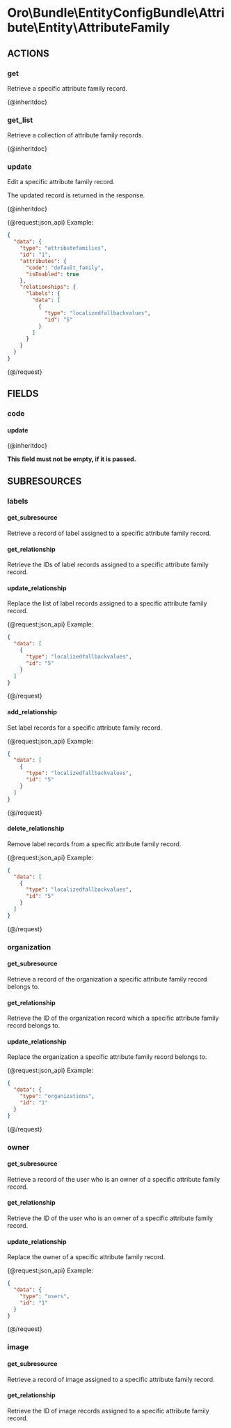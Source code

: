 # Oro\Bundle\EntityConfigBundle\Attribute\Entity\AttributeFamily

## ACTIONS

### get

Retrieve a specific attribute family record.

{@inheritdoc}

### get_list

Retrieve a collection of attribute family records.

{@inheritdoc}

### update

Edit a specific attribute family record.

The updated record is returned in the response.

{@inheritdoc}

{@request:json_api}
Example:

```JSON
{
  "data": {
    "type": "attributefamilies",
    "id": "1",
    "attributes": {
      "code": "default_family",
      "isEnabled": true
    },
    "relationships": {
      "labels": {
        "data": [
          {
            "type": "localizedfallbackvalues",
            "id": "5"
          }
        ]
      }
    }
  }
}
```
{@/request}

## FIELDS

### code

#### update

{@inheritdoc}

**This field must not be empty, if it is passed.**

## SUBRESOURCES

### labels

#### get_subresource

Retrieve a record of label assigned to a specific attribute family record.

#### get_relationship

Retrieve the IDs of label records assigned to a specific attribute family record.

#### update_relationship

Replace the list of label records assigned to a specific attribute family record.

{@request:json_api}
Example:

```JSON
{
  "data": [
    {
      "type": "localizedfallbackvalues",
      "id": "5"
    }
  ]
}
```
{@/request}

#### add_relationship

Set label records for a specific attribute family record.

{@request:json_api}
Example:

```JSON
{
  "data": [
    {
      "type": "localizedfallbackvalues",
      "id": "5"
    }
  ]
}
```
{@/request}

#### delete_relationship

Remove label records from a specific attribute family record.

{@request:json_api}
Example:

```JSON
{
  "data": [
    {
      "type": "localizedfallbackvalues",
      "id": "5"
    }
  ]
}
```
{@/request}

### organization

#### get_subresource

Retrieve a record of the organization a specific attribute family record belongs to.

#### get_relationship

Retrieve the ID of the organization record which a specific attribute family record belongs to.

#### update_relationship

Replace the organization a specific attribute family record belongs to.

{@request:json_api}
Example:

```JSON
{
  "data": {
    "type": "organizations",
    "id": "1"
  }
}
```
{@/request}

### owner

#### get_subresource

Retrieve a record of the user who is an owner of a specific attribute family record.

#### get_relationship

Retrieve the ID of the user who is an owner of a specific attribute family record.

#### update_relationship

Replace the owner of a specific attribute family record.

{@request:json_api}
Example:

```JSON
{
  "data": {
    "type": "users",
    "id": "1"
  }
}
```
{@/request}

### image

#### get_subresource

Retrieve a record of image assigned to a specific attribute family record.

#### get_relationship

Retrieve the ID of image records assigned to a specific attribute family record.
